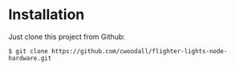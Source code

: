 # Installation

Just clone this project from Github:

    $ git clone https://github.com/cwoodall/flighter-lights-node-hardware.git
